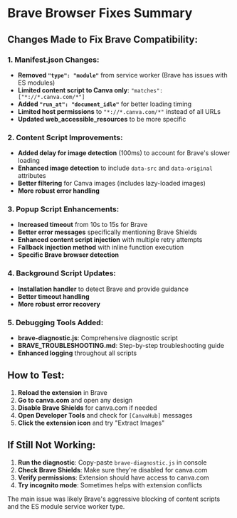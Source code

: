 # Brave Browser Fixes Summary

## Changes Made to Fix Brave Compatibility:

### 1. Manifest.json Changes:
- **Removed `"type": "module"`** from service worker (Brave has issues with ES modules)
- **Limited content script to Canva only**: `"matches": ["*://*.canva.com/*"]`
- **Added `"run_at": "document_idle"`** for better loading timing
- **Limited host permissions** to `"*://*.canva.com/*"` instead of all URLs
- **Updated web_accessible_resources** to be more specific

### 2. Content Script Improvements:
- **Added delay for image detection** (100ms) to account for Brave's slower loading
- **Enhanced image detection** to include `data-src` and `data-original` attributes
- **Better filtering** for Canva images (includes lazy-loaded images)
- **More robust error handling**

### 3. Popup Script Enhancements:
- **Increased timeout** from 10s to 15s for Brave
- **Better error messages** specifically mentioning Brave Shields
- **Enhanced content script injection** with multiple retry attempts
- **Fallback injection method** with inline function execution
- **Specific Brave browser detection**

### 4. Background Script Updates:
- **Installation handler** to detect Brave and provide guidance
- **Better timeout handling** 
- **More robust error recovery**

### 5. Debugging Tools Added:
- **brave-diagnostic.js**: Comprehensive diagnostic script
- **BRAVE_TROUBLESHOOTING.md**: Step-by-step troubleshooting guide
- **Enhanced logging** throughout all scripts

## How to Test:

1. **Reload the extension** in Brave
2. **Go to canva.com** and open any design
3. **Disable Brave Shields** for canva.com if needed
4. **Open Developer Tools** and check for `[CanvaHub]` messages
5. **Click the extension icon** and try "Extract Images"

## If Still Not Working:

1. **Run the diagnostic**: Copy-paste `brave-diagnostic.js` in console
2. **Check Brave Shields**: Make sure they're disabled for canva.com
3. **Verify permissions**: Extension should have access to canva.com
4. **Try incognito mode**: Sometimes helps with extension conflicts

The main issue was likely Brave's aggressive blocking of content scripts and the ES module service worker type.
